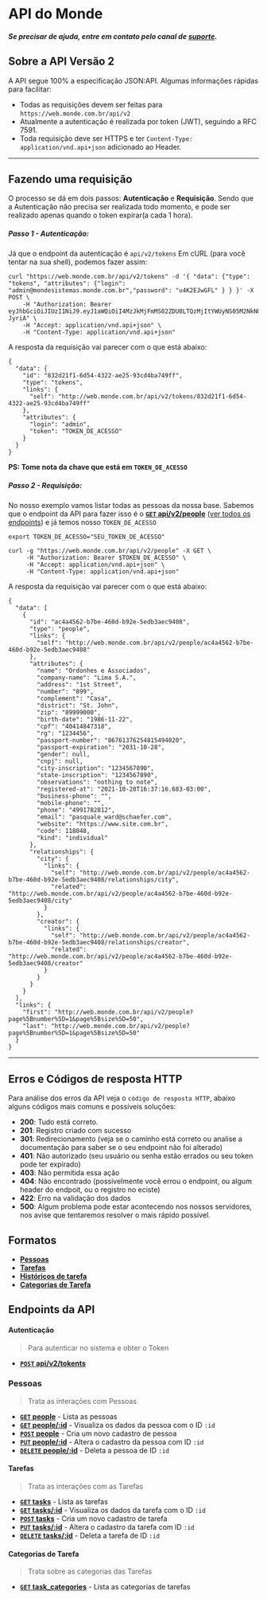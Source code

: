 # API do Monde

##### Se precisar de ajuda, entre em contato pelo canal de [suporte](https://www.monde.com.br/suporte/).

## Sobre a API Versão 2
A API segue 100% a especificação JSON:API. Algumas informações rápidas para facilitar:
* Todas as requisições devem ser feitas para `https://web.monde.com.br/api/v2`
* Atualmente a autenticação é realizada por token (JWT), seguindo a RFC 7591.
* Toda requisição deve ser HTTPS e ter `Content-Type: application/vnd.api+json` adicionado ao Header.

***


## Fazendo uma requisição


O processo se dá em dois passos: **Autenticação** e **Requisição**. Sendo que a Autenticação não precisa ser realizada todo momento, e pode ser realizado apenas quando o token expirar(a cada 1 hora).

##### Passo 1 - Autenticação:

Já que o endpoint da autenticação é `api/v2/tokens` Em cURL (para você tentar na sua shell), podemos fazer assim:


```
curl "https://web.monde.com.br/api/v2/tokens" -d '{ "data": {"type": "tokens", "attributes": {"login": "admin@mondesistemas.monde.com.br","password": "u4K2EJwGFL" } } }' -X POST \
	-H "Authorization: Bearer eyJhbGciOiJIUzI1NiJ9.eyJ1aWQiOiI4MzJkMjFmMS02ZDU0LTQzMjItYWUyNS05M2NkNGJhNzQ5ZmYiLCJpc3N1ZXIiOiJNb25kZSIsInNjaGVtYSI6Im1vbmRlc2lzdGVtYXMiLCJleHAiOjE2MzU0NTM0MzR9.HVW91M7lSA07syCxPPdVJOSi8M7Z9nGQ5ZxPz-JyriA" \
	-H "Accept: application/vnd.api+json" \
	-H "Content-Type: application/vnd.api+json"
```

A resposta da requisição vai parecer com o que está abaixo:

```
{
  "data": {
    "id": "832d21f1-6d54-4322-ae25-93cd4ba749ff",
    "type": "tokens",
    "links": {
      "self": "http://web.monde.com.br/api/v2/tokens/832d21f1-6d54-4322-ae25-93cd4ba749ff"
    },
    "attributes": {
      "login": "admin",
      "token": "TOKEN_DE_ACESSO"
    }
  }
}
```
**PS: Tome nota da chave que está em `TOKEN_DE_ACESSO`**

##### Passo 2 - Requisição:

No nosso exemplo vamos listar todas as pessoas da nossa base.
Sabemos que o endpoint da API para fazer isso é o [**<code>GET</code> api/v2/people**](v2/people/GET_people.md) ([ver todos os endpoints](#endpoints-da-api)) e já temos nosso `TOKEN_DE_ACESSO`


```
export TOKEN_DE_ACESSO="SEU_TOKEN_DE_ACESSO"

curl -g "https://web.monde.com.br/api/v2/people" -X GET \
     -H "Authorization: Bearer $TOKEN_DE_ACESSO" \
     -H "Accept: application/vnd.api+json" \
     -H "Content-Type: application/vnd.api+json"
```

A resposta da requisição vai parecer com o que está abaixo:

```
{
  "data": [
    {
      "id": "ac4a4562-b7be-460d-b92e-5edb3aec9408",
      "type": "people",
      "links": {
        "self": "http://web.monde.com.br/api/v2/people/ac4a4562-b7be-460d-b92e-5edb3aec9408"
      },
      "attributes": {
        "name": "Ordonhes e Associados",
        "company-name": "Lima S.A.",
        "address": "1st Street",
        "number": "899",
        "complement": "Casa",
        "district": "St. John",
        "zip": "89999000",
        "birth-date": "1986-11-22",
        "cpf": "40414847318",
        "rg": "1234456",
        "passport-number": "86761376254815494020",
        "passport-expiration": "2031-10-28",
        "gender": null,
        "cnpj": null,
        "city-inscription": "1234567890",
        "state-inscription": "1234567890",
        "observations": "nothing to note",
        "registered-at": "2021-10-28T16:37:16.683-03:00",
        "business-phone": "",
        "mobile-phone": "",
        "phone": "4991782812",
        "email": "pasquale_ward@schaefer.com",
        "website": "https://www.site.com.br",
        "code": 118048,
        "kind": "individual"
      },
      "relationships": {
        "city": {
          "links": {
            "self": "http://web.monde.com.br/api/v2/people/ac4a4562-b7be-460d-b92e-5edb3aec9408/relationships/city",
            "related": "http://web.monde.com.br/api/v2/people/ac4a4562-b7be-460d-b92e-5edb3aec9408/city"
          }
        },
        "creator": {
          "links": {
            "self": "http://web.monde.com.br/api/v2/people/ac4a4562-b7be-460d-b92e-5edb3aec9408/relationships/creator",
            "related": "http://web.monde.com.br/api/v2/people/ac4a4562-b7be-460d-b92e-5edb3aec9408/creator"
          }
        }
      }
    }
  ],
  "links": {
    "first": "http://web.monde.com.br/api/v2/people?page%5Bnumber%5D=1&page%5Bsize%5D=50",
    "last": "http://web.monde.com.br/api/v2/people?page%5Bnumber%5D=1&page%5Bsize%5D=50"
  }
}
```
 ***


## Erros e Códigos de resposta HTTP


Para análise dos erros da API veja o `código de resposta HTTP`, abaixo alguns códigos mais comuns e possíveis soluções:


- **200**: Tudo está correto.
- **201**: Registro criado com sucesso
- **301**: Redirecionamento (veja se o caminho está correto ou analise a documentação para saber se o seu endpoint não foi alterado)
- **401**: Não autorizado (seu usuário ou senha estão errados ou seu token pode ter expirado)
- **403**: Não permitida essa ação
- **404**: Não encontrado (possivelmente você errou o endpoint, ou algum header do endpoit, ou o registro no eciste)
- **422**: Erro na validação dos dados
- **500**: Algum problema pode estar acontecendo nos nossos servidores, nos avise que tentaremos resolver o mais rápido possível.


Formatos
-----------------------------

- **[Pessoas](v2/full_format.md#pessoas)**
- **[Tarefas](v2/full_format.md#tarefas)**
- **[Históricos de tarefa](v2/full_format.md#histórico-de-tarefa)**
- **[Categorias de Tarefa](v2/full_format.md#categorias-de-tarefa)**

Endpoints da API
----------------------------------

#### Autenticação
> Para autenticar no sistema e obter o Token

- **[<code>POST</code> api/v2/tokents](v2/authentication/POST_tokents.md)**

### Pessoas
> Trata as interações com Pessoas

- **[<code>GET</code> people](v2/people/GET_people.md)** - Lista as pessoas
- **[<code>GET</code> people/:id](v2/people/GET_people_show.md)** - Visualiza os dados da pessoa com o ID `:id`
- **[<code>POST</code> people](v2/people/POST_people.md)** - Cria um novo cadastro de pessoa
- **[<code>PUT</code> people/:id](v2/people/PUT_people_edit.md)** - Altera o cadastro da pessoa com ID `:id`
- **[<code>DELETE</code> people/:id](v2/people/DELETE_people.md)** - Deleta a pessoa de ID `:id`


#### Tarefas
> Trata as interações com as Tarefas

- **[<code>GET</code> tasks](v2/tasks/GET_tasks.md)** - Lista as tarefas
- **[<code>GET</code> tasks/:id](v2/tasks/GET_tasks_show.md)** - Visualiza os dados da tarefa com o ID `:id`
- **[<code>POST</code> tasks](v2/tasks/POST_tasks.md)** - Cria um novo cadastro de tarefa
- **[<code>PUT</code> tasks/:id](v2/tasks/PUT_tasks_edit.md)** - Altera o cadastro da tarefa com ID `:id`
- **[<code>DELETE</code> tasks/:id](v2/tasks/DELETE_tasks.md)** - Deleta a tarefa de ID `:id`

#### Categorias de Tarefa
> Trata sobre as categorias das Tarefas

- **[<code>GET</code> task_categories](v2/task_categories/GET_task_categories.md)** - Lista as categorias de tarefas
